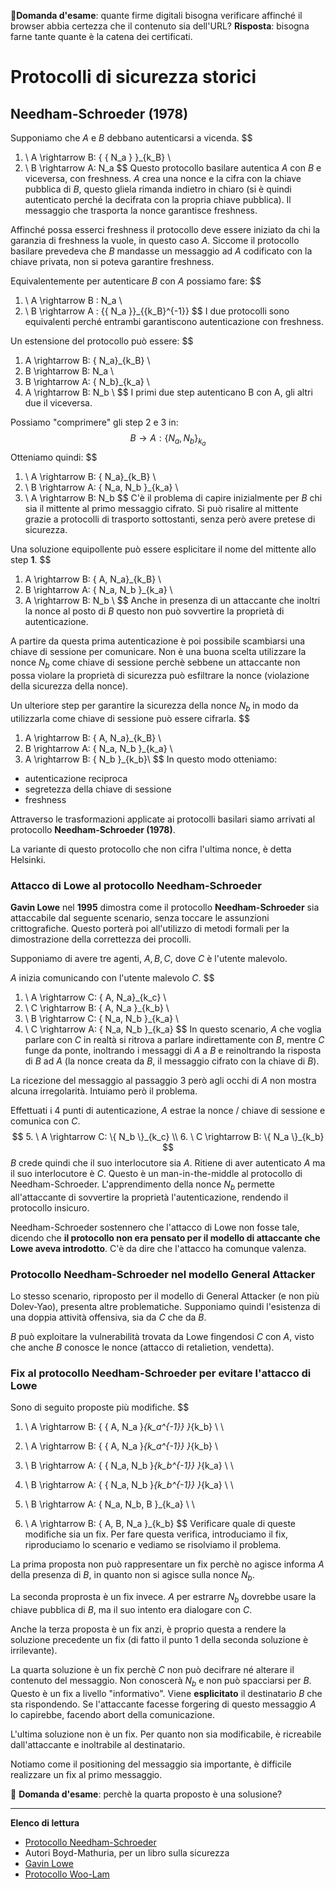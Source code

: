 :pencil:**Domanda d'esame**: quante firme digitali bisogna verificare affinché il browser abbia certezza che il contenuto sia dell'URL?
**Risposta**: bisogna farne tante quante è la catena dei certificati.

# Protocolli di sicurezza storici

## Needham-Schroeder (1978)

Supponiamo che $A$ e $B$ debbano autenticarsi a vicenda.
$$
1. \ A \rightarrow B: { \{ N_a \} }_{k_B} \\
2. \  B \rightarrow A: N_a
$$
Questo protocollo basilare autentica $A$ con $B$ e viceversa, con freshness.
$A$ crea una nonce e la cifra con la chiave pubblica di $B$, questo gliela rimanda indietro in chiaro (si è quindi autenticato perché la decifrata con la propria chiave pubblica). Il messaggio che trasporta la nonce garantisce freshness.

Affinché possa esserci freshness il protocollo deve essere iniziato da chi la garanzia di freshness la vuole, in questo caso $A$.
Siccome il protocollo basilare prevedeva che $B$ mandasse un messaggio ad $A$ codificato con la chiave privata, non si poteva garantire freshness.

Equivalentemente per autenticare $B$ con $A$ possiamo fare:
$$
1. \  A \rightarrow B : N_a \\ 
2. \ B \rightarrow A : {\{ N_a \}}_{{k_B}^{-1}}
$$
I due protocolli sono equivalenti perché entrambi garantiscono autenticazione con freshness.

Un estensione del protocollo può essere:
$$
1. A \rightarrow B: \{ N_a\}_{k_B} \\
2. B \rightarrow B: N_a \\
3. B \rightarrow A: \{ N_b\}_{k_a} \\
4. A \rightarrow B: N_b \\
$$
I primi due step autenticano B con A, gli altri due il viceversa.

Possiamo "comprimere" gli step 2 e 3 in:
$$
B \rightarrow A: \{ N_a, N_b \}_{k_a}
$$
Otteniamo quindi:
$$
1. \ A \rightarrow B: \{ N_a\}_{k_B} \\
2. \ B \rightarrow A: \{ N_a, N_b \}_{k_a} \\
3. \ A \rightarrow B: N_b
$$
C'è il problema di capire inizialmente per $B$ chi sia il mittente al primo messaggio cifrato. Si può risalire al mittente grazie a protocolli di trasporto sottostanti, senza però avere pretese di sicurezza.

Una soluzione equipollente può essere esplicitare il nome del mittente allo step **1**.
$$
1. A \rightarrow B: \{ A, N_a\}_{k_B} \\
2. B \rightarrow A: \{ N_a, N_b \}_{k_a} \\
3. A \rightarrow B: N_b \\
$$
Anche in presenza di un attaccante che inoltri la nonce al posto di $B$ questo non può sovvertire la proprietà di autenticazione.

A partire da questa prima autenticazione è poi possibile scambiarsi una chiave di sessione per comunicare.
Non è una buona scelta utilizzare la nonce $N_b$ come chiave di sessione perchè sebbene un attaccante non possa violare la proprietà di sicurezza può esfiltrare la nonce (violazione della sicurezza della nonce).

Un ulteriore step per garantire la sicurezza della nonce $N_b$ in modo da utilizzarla come chiave di sessione può essere cifrarla.
$$
1. A \rightarrow B: \{ A, N_a\}_{k_B} \\
2. B \rightarrow A: \{ N_a, N_b \}_{k_a} \\
3. A \rightarrow B: \{ N_b \}_{k_b}\\
$$
In questo modo otteniamo:

- autenticazione reciproca
- segretezza della chiave di sessione
- freshness

Attraverso le trasformazioni applicate ai protocolli basilari siamo arrivati al protocollo **Needham-Schroeder (1978)**.

La variante di questo protocollo che non cifra l'ultima nonce, è detta Helsinki.

### Attacco di Lowe al protocollo Needham-Schroeder

**Gavin Lowe** nel **1995** dimostra come il protocollo **Needham-Schroeder** sia attaccabile dal seguente scenario, senza toccare le assunzioni crittografiche. Questo porterà poi all'utilizzo di metodi formali per la dimostrazione della correttezza dei procolli.

Supponiamo di avere tre agenti, $A, B, C$, dove $C$ è l'utente malevolo.

$A$ inizia comunicando con l'utente malevolo $C$.
$$
1. \ A \rightarrow C: \{ A, N_a\}_{k_c} \\
2. \ C \rightarrow B: \{ A, N_a \}_{k_b} \\
3. \ B \rightarrow C: \{ N_a, N_b \}_{k_a} \\
4. \ C \rightarrow A: \{ N_a, N_b \}_{k_a}
$$
In questo scenario, $A$ che voglia parlare con $C$ in realtà si ritrova a parlare indirettamente con $B$, mentre $C$ funge da ponte, inoltrando i messaggi di $A$ a $B$ e reinoltrando la risposta di $B$ ad $A$ (la nonce creata da $B$, il messaggio cifrato con la chiave di $B$).

La ricezione del messaggio al passaggio 3 però agli occhi di $A$ non mostra alcuna irregolarità. Intuiamo però il problema.

Effettuati i 4 punti di autenticazione, $A$ estrae la nonce / chiave di sessione e comunica con $C$.
$$
5. \ A \rightarrow C:  \{ N_b \}_{k_c} \\
6. \ C \rightarrow B: \{ N_a \}_{k_b}
$$
$B$ crede quindi che il suo interlocutore sia $A$. Ritiene di aver autenticato $A$ ma il suo interlocutore è $C$. Questo è un man-in-the-middle al protocollo di Needham-Schroeder.
L'apprendimento della nonce $N_b$ permette all'attaccante di sovvertire la proprietà l'autenticazione, rendendo il protocollo insicuro.

Needham-Schroeder sostennero che l'attacco di Lowe non fosse tale, dicendo che **il protocollo non era pensato per il modello di attaccante che Lowe aveva introdotto**. C'è da dire che l'attacco ha comunque valenza.

### Protocollo Needham-Schroeder nel modello General Attacker

Lo stesso scenario, riproposto per il modello di General Attacker (e non più Dolev-Yao), presenta altre problematiche.
Supponiamo quindi l'esistenza di una doppia attività offensiva, sia da $C$ che da $B$.

$B$ può exploitare la vulnerabilità trovata da Lowe fingendosi $C$ con $A$, visto che anche $B$ conosce le nonce (attacco di retalietion, vendetta).

### Fix al protocollo Needham-Schroeder per evitare l'attacco di Lowe

Sono di seguito proposte più modifiche.
$$
1. \ A \rightarrow B: \{ \{ A, N_a \}_{k_a^{-1}} \}_{k_b} \\ \\

1.  \ A \rightarrow B: \{ \{ A, N_a \}_{k_a^{-1}} \}_{k_b} \\
2.  \ B \rightarrow A: \{ \{ N_a, N_b \}_{k_b^{-1}} \}_{k_a} \\ \\

2. \ B \rightarrow A: \{ \{ N_a, N_b \}_{k_b^{-1}} \}_{k_a} \\ \\

2. \ B \rightarrow A: \{ N_a, N_b, B \}_{k_a} \\ \\

1. \ A \rightarrow B: \{ A, B, N_a \}_{k_b}
$$
Verificare quale di queste modifiche sia un fix.
Per fare questa verifica, introduciamo il fix, riproduciamo lo scenario e vediamo se risolviamo il problema.

La prima proposta non può rappresentare un fix perchè no agisce informa $A$ della presenza di $B$, in quanto non si agisce sulla nonce $N_b$.

La seconda proprosta è un fix invece. $A$ per estrarre $N_b$ dovrebbe usare la chiave pubblica di $B$, ma il suo intento era dialogare con $C$.

Anche la terza proposta è un fix anzi, è proprio questa a rendere la soluzione precedente un fix (di fatto il punto 1 della seconda soluzione è irrilevante).

La quarta soluzione è un fix perchè $C$ non può decifrare né alterare il contenuto del messaggio. Non conoscerà $N_b$ e non può spacciarsi per $B$. Questo è un fix a livello "informativo". Viene **esplicitato** il destinatario $B$ che sta rispondendo.
Se l'attaccante facesse forgering di questo messaggio $A$ lo capirebbe, facendo abort della comunicazione.

L'ultima soluzione non è un fix. Per quanto non sia modificabile, è ricreabile dall'attaccante e inoltrabile al destinatario.

Notiamo come il positioning del messaggio sia importante, è difficile realizzare un fix al primo messaggio.

:pencil: **Domanda d'esame**: perchè la quarta proposto è una solusione?

------

**Elenco di lettura**

- [Protocollo Needham-Schroeder](https://it.wikipedia.org/wiki/Protocollo_di_Needham-Schroeder)
- Autori Boyd-Mathuria, per un libro sulla sicurezza
- [Gavin Lowe](https://en.wikipedia.org/wiki/Gavin_Lowe_(computer_scientist))
- [Protocollo Woo-Lam](https://it.wikipedia.org/wiki/Protocollo_Woo-Lam)